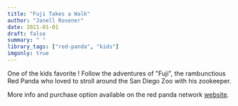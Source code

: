 ```yaml
---
title: "Fuji Takes a Walk"
author: "Janell Rosener"
date: 2021-01-01
draft: false
summary: " "
library_tags: ["red-panda", "kids"]
imgonly: true
---
```

One of the kids favorite ! Follow the adventures of "Fuji", the rambunctious Red Panda who loved to stroll around the San Diego Zoo with his zookeeper. 

More info and purchase option available on the red panda network [website](https://www.redpandanetwork.org/contribute/merchandise-gifts/fuji-book/).